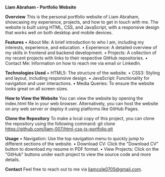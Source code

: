 **Liam Abraham - Portfolio Website**

**Overview**
This is the personal portfolio website of Liam Abraham, showcasing my experience, projects, and how to get in touch with me. The website is built using HTML, CSS, and JavaScript, with a responsive design that works well on both desktop and mobile devices.

**Features**
•	About Me: A brief introduction to who I am, including my interests, experience, and education.
•	Experience: A detailed overview of my skills in frontend and backend development.
•	Projects: A collection of my recent projects with links to their respective GitHub repositories.
•	Contact Me: Information on how to reach me via email or LinkedIn.

**Technologies Used**
•	HTML5: The structure of the website.
•	CSS3: Styling and layout, including responsive design.
•	JavaScript: Functionality for navigation and user interactions.
•	Media Queries: To ensure the website looks great on all screen sizes.

**How to View the Website**
You can view the website by opening the index.html file in your web browser.
Alternatively, you can host the website on any web server or deploy it using platforms like GitHub Pages.

**Clone the Repository**
To make a local copy of this project, you can clone the repository using the following command:
git clone https://github.com/liam-007/html-css-js-portfolio.git

**Usage**
•	Navigation: Use the top navigation menu to quickly jump to different sections of the website.
•	Download CV: Click the "Download CV" button to download my resume in PDF format.
•	View Projects: Click on the "GitHub" buttons under each project to view the source code and more details.

**Contact**
Feel free to reach out to me via liamcole0705@gmail.com.
